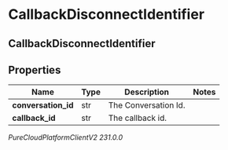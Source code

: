 # CallbackDisconnectIdentifier

## CallbackDisconnectIdentifier

## Properties

|Name | Type | Description | Notes|
|------------ | ------------- | ------------- | -------------|
| **conversation_id** | str | The Conversation Id. | |
| **callback_id** | str | The callback id. | |



_PureCloudPlatformClientV2 231.0.0_
